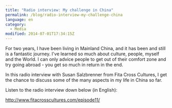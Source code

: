 ```yaml
---
title: "Radio interview: My challenge in China"
permalink: /blog/radio-interview-my-challenge-china
language: en
category:
  - Media
modified: 2014-07-01T17:34:15Z
---
```


For two years, I have been living in Mainland China, and it has been and still is a fantastic journey. I've learned so much about culture, people, myself and the World. I can only advice people to get out of their comfort zone and try going abroad - you get so much in return in the end.

In this radio interview with Susan Salzbrenner from Fita Cross Cultures, I get the chance to discuss some of the many aspects in my life in China so far.

Listen to the radio interview down below (in English):

<http://www.fitacrosscultures.com/episode11/>

